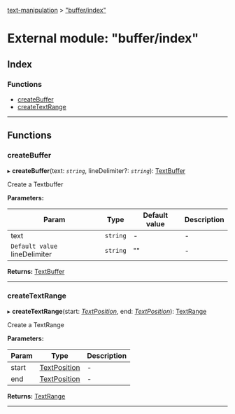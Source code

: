 [text-manipulation](../README.md) > ["buffer/index"](../modules/_buffer_index_.md)

# External module: "buffer/index"

## Index

### Functions

- [createBuffer](_buffer_index_.md#createbuffer)
- [createTextRange](_buffer_index_.md#createtextrange)

---

## Functions

<a id="createbuffer"></a>

### createBuffer

▸ **createBuffer**(text: _`string`_, lineDelimiter?: _`string`_): [TextBuffer](../interfaces/_buffer_text_buffer_.textbuffer.md)

Create a Textbuffer

**Parameters:**

| Param                         | Type     | Default value | Description |
| ----------------------------- | -------- | ------------- | ----------- |
| text                          | `string` | -             | -           |
| `Default value` lineDelimiter | `string` | &quot;&quot;  | -           |

**Returns:** [TextBuffer](../interfaces/_buffer_text_buffer_.textbuffer.md)

---

<a id="createtextrange"></a>

### createTextRange

▸ **createTextRange**(start: _[TextPosition](../classes/_buffer_text_position_.textposition.md)_, end: _[TextPosition](../classes/_buffer_text_position_.textposition.md)_): [TextRange](../interfaces/_buffer_text_range_.textrange.md)

Create a TextRange

**Parameters:**

| Param | Type                                                              | Description |
| ----- | ----------------------------------------------------------------- | ----------- |
| start | [TextPosition](../classes/_buffer_text_position_.textposition.md) | -           |
| end   | [TextPosition](../classes/_buffer_text_position_.textposition.md) | -           |

**Returns:** [TextRange](../interfaces/_buffer_text_range_.textrange.md)

---
